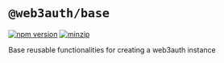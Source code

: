 # `@web3auth/base`

[![npm version](https://img.shields.io/npm/v/@web3auth/base/latest.svg)](https://www.npmjs.com/package/@web3auth/base/v/latest)
[![minzip](https://img.shields.io/bundlephobia/minzip/@web3auth/base/latest.svg)](https://bundlephobia.com/result?p=@web3auth/base@latest)

Base reusable functionalities for creating a web3auth instance
